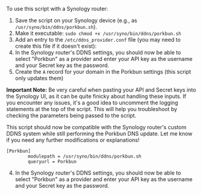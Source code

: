 To use this script with a Synology router:

1. Save the script on your Synology device (e.g., as `/usr/syno/bin/ddns/porkbun.sh`).
2. Make it executable: `sudo chmod +x /usr/syno/bin/ddns/porkbun.sh`
3. Add an entry to the `/etc/ddns_provider.conf` file (you may need to create this file if it doesn't exist):
4. In the Synology router's DDNS settings, you should now be able to select "Porkbun" as a provider and enter your API key as the username and your Secret key as the password.
5. Create the `A` record for your domain in the Porkbun settings (this script only updates them)

**Important Note:** Be very careful when pasting your API and Secret keys into the Synology UI, as it can be quite finicky about handling these inputs. If you encounter any issues, it's a good idea to uncomment the logging statements at the top of the script. This will help you troubleshoot by checking the parameters being passed to the script.

This script should now be compatible with the Synology router's custom DDNS system while still performing the Porkbun DNS update. Let me know if you need any further modifications or explanations!
```
[Porkbun]
        modulepath = /usr/syno/bin/ddns/porkbun.sh
        queryurl = Porkbun
```

4. In the Synology router's DDNS settings, you should now be able to select "Porkbun" as a provider and enter your API key as the username and your Secret key as the password.